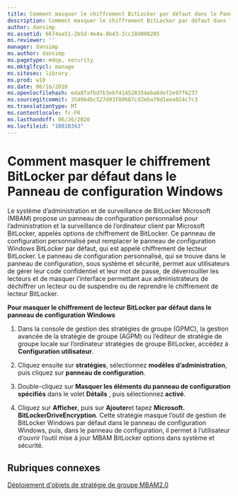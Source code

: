```yaml
---
title: Comment masquer le chiffrement BitLocker par défaut dans le Panneau de configuration Windows
description: Comment masquer le chiffrement BitLocker par défaut dans le Panneau de configuration Windows
author: dansimp
ms.assetid: 6674aa51-2b5d-4e4a-8b43-2cc18d008285
ms.reviewer: ''
manager: dansimp
ms.author: dansimp
ms.pagetype: mdop, security
ms.mktglfcycl: manage
ms.sitesec: library
ms.prod: w10
ms.date: 06/16/2016
ms.openlocfilehash: eda8fafbd7b3ebf414520354eba6def2e97f6237
ms.sourcegitcommit: 354664bc527d93f80687cd2eba70d1eea024c7c3
ms.translationtype: MT
ms.contentlocale: fr-FR
ms.lasthandoff: 06/26/2020
ms.locfileid: "10810343"
---
```

# Comment masquer le chiffrement BitLocker par défaut dans le Panneau de configuration Windows


Le système d’administration et de surveillance de BitLocker Microsoft (MBAM) propose un panneau de configuration personnalisé pour l’administration et la surveillance de l’ordinateur client par Microsoft BitLocker, appelés options de chiffrement de BitLocker. Ce panneau de configuration personnalisé peut remplacer le panneau de configuration Windows BitLocker par défaut, qui est appelé chiffrement de lecteur BitLocker. Le panneau de configuration personnalisé, qui se trouve dans le panneau de configuration, sous système et sécurité, permet aux utilisateurs de gérer leur code confidentiel et leur mot de passe, de déverrouiller les lecteurs et de masquer l’interface permettant aux administrateurs de déchiffrer un lecteur ou de suspendre ou de reprendre le chiffrement de lecteur BitLocker.

**Pour masquer le chiffrement de lecteur BitLocker par défaut dans le panneau de configuration Windows**

1.  Dans la console de gestion des stratégies de groupe (GPMC), la gestion avancée de la stratégie de groupe (AGPM) ou l’éditeur de stratégie de groupe locale sur l’ordinateur stratégies de groupe BitLocker, accédez à **Configuration utilisateur**.

2.  Cliquez ensuite sur **stratégies**, sélectionnez **modèles d’administration**, puis cliquez sur **panneau de configuration**.

3.  Double-cliquez sur **Masquer les éléments du panneau de configuration spécifiés** dans le volet **Détails** , puis sélectionnez **activé**.

4.  Cliquez sur **Afficher**, puis sur **Ajouter**et tapez **Microsoft. BitLockerDriveEncryption**. Cette stratégie masque l’outil de gestion de BitLocker Windows par défaut dans le panneau de configuration Windows, puis, dans le panneau de configuration, il permet à l’utilisateur d’ouvrir l’outil mise à jour MBAM BitLocker options dans système et sécurité.

## Rubriques connexes


[Déploiement d'objets de stratégie de groupe MBAM2.0](deploying-mbam-20-group-policy-objects-mbam-2.md)

 

 





